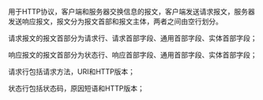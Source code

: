用于HTTP协议，客户端和服务器交换信息的报文，客户端发送请求报文，服务器发送响应报文，报文分为报文首部和报文主体，两者之间由空行划分。

请求报文的报文首部分为请求行、请求首部字段、通用首部字段、实体首部字段；

响应报文的报文首部分为状态行、响应首部字段、通用首部字段、实体首部字段；

请求行包括请求方法，URI和HTTP版本；

状态行包括状态码，原因短语和HTTP版本；